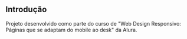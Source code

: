 ## Introdução

Projeto desenvolvido como parte do curso de "Web Design Responsivo: Páginas que se adaptam do mobile ao desk" da Alura.
